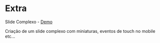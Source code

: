 # Extra

Slide Complexo - [Demo](https://matheusgomesweb.github.io/Cursos/Programacao/FrontEnd/Cursos-Origamid/JavaScript-ES6-Completo/Extras/slide/index.html)

Criação de um slide complexo com miniaturas, eventos de touch no mobile etc...
